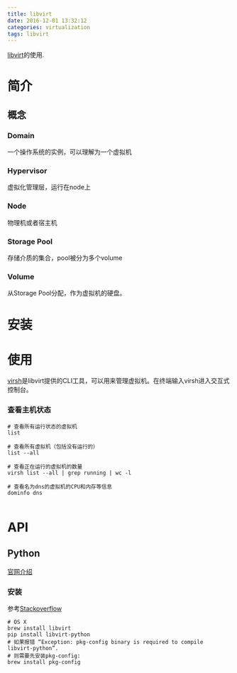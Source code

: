 ```yaml
---
title: libvirt
date: 2016-12-01 13:32:12
categories: virtualization
tags: libvirt
---
```


[libvirt](https://libvirt.org)的使用.

<!-- more -->
# 简介
## 概念
### Domain
一个操作系统的实例，可以理解为一个虚拟机
### Hypervisor
虚拟化管理层，运行在node上
### Node
物理机或者宿主机
### Storage Pool
存储介质的集合，pool被分为多个volume
### Volume
从Storage Pool分配，作为虚拟机的硬盘。


# 安装

# 使用
[virsh](https://libvirt.org/virshcmdref.html)是libvirt提供的CLI工具，可以用来管理虚拟机。在终端输入virsh进入交互式控制台。  
### 查看主机状态
```
# 查看所有运行状态的虚拟机
list

# 查看所有虚拟机（包括没有运行的）
list --all

# 查看正在运行的虚拟机的数量
virsh list --all | grep running | wc -l

# 查看名为dns的虚拟机的CPU和内存等信息
dominfo dns


```  



# API
## Python
[官网介绍](http://libvirt.org/docs/libvirt-appdev-guide-python/en-US/html/)  
### 安装
参考[Stackoverflow](http://stackoverflow.com/questions/13136884/how-to-build-and-install-libvirt-on-mac)  

```
# OS X
brew install libvirt 
pip install libvirt-python
# 如果报错 “Exception: pkg-config binary is required to compile libvirt-python”.
# 则需要先安装pkg-config:
brew install pkg-config

```
